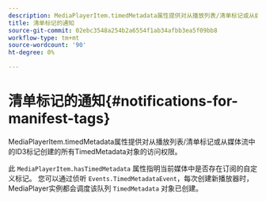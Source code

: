 ```yaml
---
description: MediaPlayerItem.timedMetadata属性提供对从播放列表/清单标记或从媒体流中的ID3标记创建的所有TimedMetadata对象的访问权限。
title: 清单标记的通知
source-git-commit: 02ebc3548a254b2a6554f1ab34afbb3ea5f09bb8
workflow-type: tm+mt
source-wordcount: '90'
ht-degree: 0%

---
```


# 清单标记的通知{#notifications-for-manifest-tags}

MediaPlayerItem.timedMetadata属性提供对从播放列表/清单标记或从媒体流中的ID3标记创建的所有TimedMetadata对象的访问权限。

<!--<a id="section_9A22F6F1EA1F4F0C9E0C7687D12AA4AA"></a>-->

此 `MediaPlayerItem.hasTimedMetadata` 属性指明当前媒体中是否存在订阅的自定义标记。 您可以通过侦听 `Events.TimedMetadataEvent`，每次创建新播放器时，MediaPlayer实例都会调度该队列 `TimedMetadata` 对象已创建。
